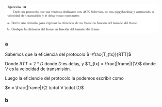 ![](enunciado.png)



### a

Sabemos que la eficiencia del protocolo $=\frac{T_{tx}}{RTT}$

Donde $RTT = 2 * D$ donde $D$ es delay, y $T_{tx} = \frac{|frame|}{V}$ donde $V$ es la velocidad de transmisión.

Luego la eficiencie del protocolo la podemos escribir como

$e = \frac{|frame|}{2 \cdot V \cdot D}$


### b


